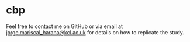 # cbp

Feel free to contact me on GitHub or via email at jorge.mariscal_harana@kcl.ac.uk for details on how to replicate the study.
